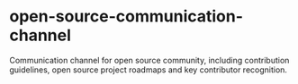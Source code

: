 # open-source-communication-channel
Communication channel for open source community, including contribution guidelines, open source project roadmaps and key contributor recognition.
